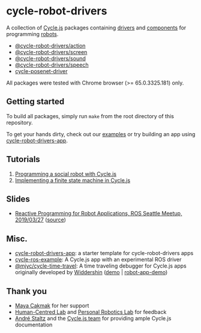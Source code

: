 # cycle-robot-drivers

A collection of [Cycle.js](http://cycle.js.org/) packages containing [drivers](https://cycle.js.org/drivers.html) and [components](https://cycle.js.org/components.html) for programming [robots](http://pixar.wikia.com/wiki/WALL%E2%80%A2E_(character)).

* [@cycle-robot-drivers/action](./action)
* [@cycle-robot-drivers/screen](./screen)
* [@cycle-robot-drivers/sound](./sound)
* [@cycle-robot-drivers/speech](./speech)
* [cycle-posenet-driver](./3rdparty/cycle-posenet-drivers)

All packages were tested with Chrome browser (>= 65.0.3325.181) only.

## Getting started

To build all packages, simply run `make` from the root directory of this repository.

To get your hands dirty, check out our [examples](./examples) or try building an app using [cycle-robot-drivers-app](https://github.com/mjyc/cycle-robot-drivers-app).

## Tutorials

1. [Programming a social robot with Cycle.js](./docs/programming_socialrobot_with_cyclejs.md)
2. [Implementing a finite state machine in Cycle.js](./docs/programming_socialrobot_with_fsm.md)

## Slides

* [Reactive Programming for Robot Applications, ROS Seattle Meetup, 2019/03/27](./docs/slides/20190327_rosseattlemeetup/export/slides.pdf) ([source](./slides/20190327_rosseattlemeetup/export/slides.md))

## Misc.

* [cycle-robot-drivers-app](https://github.com/mjyc/cycle-robot-drivers-app): a starter template for cycle-robot-drivers apps
* [cycle-ros-example](https://github.com/mjyc/cycle-ros-example): A Cycle.js app with an experimental ROS driver
* [@mjyc/cycle-time-travel](https://github.com/mjyc/cycle-time-travel): A time traveling debugger for Cycle.js apps originally developed by [Widdershin](https://github.com/cyclejs/cycle-time-travel) ([demo](https://codesandbox.io/s/24olxr7k50) | [robot-app-demo](https://codesandbox.io/s/48oozw2qz7))

## Thank you

* [Maya Cakmak](https://github.com/mayacakmak) for her support
* [Human-Centred Lab](https://github.com/hcrlab) and [Personal Robotics Lab](https://github.com/personalrobotics) for feedback
* [André Staltz](https://github.com/staltz) and the [Cycle.js team](https://github.com/cyclejs/cyclejs/blob/master/CORE_TEAM.md) for providing ample Cycle.js documentation
